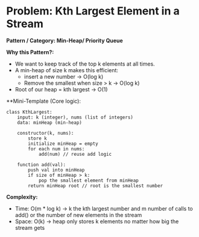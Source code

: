 # Problem: Kth Largest Element in a Stream

**Pattern / Category: Min-Heap/ Priority Queue**

**Why this Pattern?:**
- We want to keep track of the top k elements at all times.
- A min-heap of size k makes this efficient:
    - insert a new number -> O(log k)
    - Remove the smallest when size > k -> O(log k)
- Root of our heap = kth largest -> O(1)

**Mini-Template (Core logic):
```
class KthLargest:
    input: k (integer), nums (list of integers)
    data: minHeap (min-heap)
    
    constructor(k, nums):
        store k
        initialize minHeap = empty
        for each num in nums:
            add(num) // reuse add logic

    function add(val):
        push val into minHeap
        if size of minHeap > k:
            pop the smallest element from minHeap
        return minHeap root // root is the smallest number
```

**Complexity:**
 - Time: O(m * log k) -> k the kth largest number and m number of calls to add() or the number of new elements in the stream
 - Space: O(k) -> heap only stores k elements no matter how big the stream gets